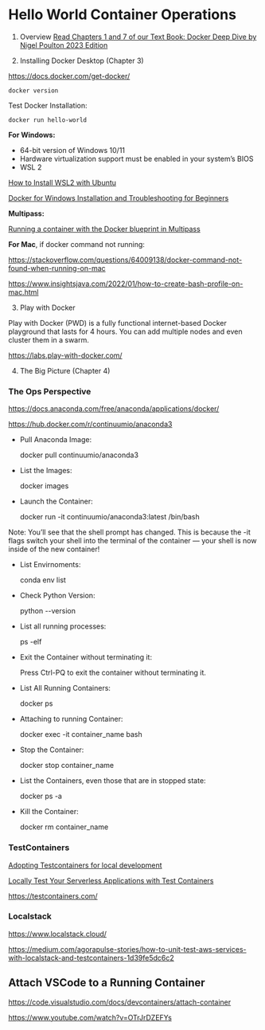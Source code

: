 # Hello World Container Operations

1. Overview
[Read Chapters 1 and 7 of our Text Book: Docker Deep Dive by Nigel Poulton 2023 Edition](https://www.amazon.com/Docker-Deep-Dive-Nigel-Poulton/dp/1916585256)

2. Installing Docker Desktop (Chapter 3)

https://docs.docker.com/get-docker/

    docker version

Test Docker Installation:

    docker run hello-world

**For Windows:**

- 64-bit version of Windows 10/11
- Hardware virtualization support must be enabled in your system’s BIOS
- WSL 2

[How to Install WSL2 with Ubuntu](https://youtu.be/J2PQuVAI99c?si=X-lg60sGq6PkkD5P)

[Docker for Windows Installation and Troubleshooting for Beginners](https://youtu.be/R4uy6Oqiy5I?si=DglDYuvf-zvFY9bS)

**Multipass:**

[Running a container with the Docker blueprint in Multipass](https://multipass.run/docs/docker-tutorial)


**For Mac**, if docker command not running:

https://stackoverflow.com/questions/64009138/docker-command-not-found-when-running-on-mac

https://www.insightsjava.com/2022/01/how-to-create-bash-profile-on-mac.html

3. Play with Docker

Play with Docker (PWD) is a fully functional internet-based Docker playground that lasts for 4 hours. You can add multiple nodes and even cluster them in a swarm.

https://labs.play-with-docker.com/

4. The Big Picture (Chapter 4)

### The Ops Perspective

https://docs.anaconda.com/free/anaconda/applications/docker/

https://hub.docker.com/r/continuumio/anaconda3

* Pull Anaconda Image:

    docker pull continuumio/anaconda3

* List the Images:

    docker images

* Launch the Container:

    docker run -it continuumio/anaconda3:latest /bin/bash

Note: You’ll see that the shell prompt has changed. This is because the -it flags switch your shell into the terminal
of the container — your shell is now inside of the new container!

* List Envirnoments:

    conda env list

* Check Python Version:

    python --version

* List all running processes:

    ps -elf

* Exit the Container without terminating it:

    Press Ctrl-PQ to exit the container without terminating it.

* List All Running Containers:

    docker ps

* Attaching to running Container:

    docker exec -it container_name bash

* Stop the Container:

    docker stop container_name

* List the Containers, even those that are in stopped state:

    docker ps -a

* Kill the Container:

    docker rm container_name


### TestContainers

[Adopting Testcontainers for local development](https://www.youtube.com/watch?v=he6Mtn3xCNU)

[Locally Test Your Serverless Applications with Test Containers](https://www.youtube.com/watch?v=z0F9tofV_MQ)

https://testcontainers.com/

### Localstack

https://www.localstack.cloud/

https://medium.com/agorapulse-stories/how-to-unit-test-aws-services-with-localstack-and-testcontainers-1d39fe5dc6c2 

## Attach VSCode to a Running Container

https://code.visualstudio.com/docs/devcontainers/attach-container

https://www.youtube.com/watch?v=OTrJrDZEFYs